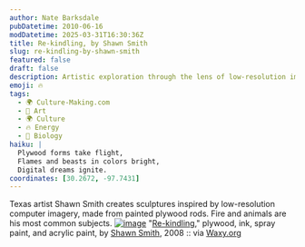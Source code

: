 ```yaml
---
author: Nate Barksdale
pubDatetime: 2010-06-16
modDatetime: 2025-03-31T16:30:36Z
title: Re-kindling, by Shawn Smith
slug: re-kindling-by-shawn-smith
featured: false
draft: false
description: Artistic exploration through the lens of low-resolution imagery is at the heart of Shawn Smith's work, as seen in his piece "Re-kindling."
emoji: 🔥
tags:
  - 🌍 Culture-Making.com
  - 🎨 Art
  - 🌍 Culture
  - 🔥 Energy
  - 🧬 Biology
haiku: |
  Plywood forms take flight,  
  Flames and beasts in colors bright,  
  Digital dreams ignite.
coordinates: [30.2672, -97.7431]
---
```


Texas artist Shawn Smith creates sculptures inspired by low-resolution computer imagery, made from painted plywood rods. Fire and animals are his most common subjects. [![image](http://culture-making.com/media/Rekindling.jpg)](http://www.shawnsmithart.com/images.htm)
"[Re-kindling](http://www.shawnsmithart.com/images.htm)," plywood, ink, spray paint, and acrylic paint, by [Shawn Smith](http://www.shawnsmithart.com/images.htm), 2008 :: via [Waxy.org](http://waxy.org/links/)

